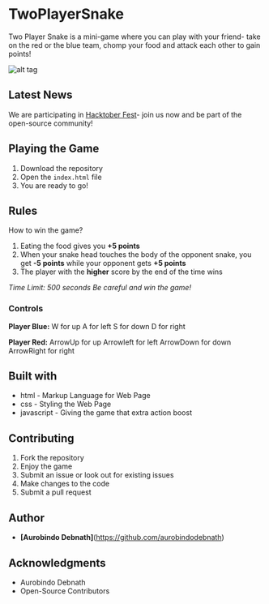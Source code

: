 # TwoPlayerSnake

Two Player Snake is a mini-game where you can play with your friend- take on the red or the blue team, chomp your food and attack each other to gain points!

![alt tag](https://github.com/EmilyOng/TwoPlayerSnake/blob/re/readmeintro.png)

## Latest News

We are participating in [Hacktober Fest](https://hacktoberfest.digitalocean.com/)- join us now and be part of the open-source community!

## Playing the Game

1. Download the repository
2. Open the ``` index.html ``` file
3. You are ready to go!

## Rules

How to win the game?

1. Eating the food gives you **+5 points**
2. When your snake head touches the body of the opponent snake, you get **-5 points** while your opponent gets **+5 points**
3. The player with the **higher** score by the end of the time wins

*Time Limit: 500 seconds*
*Be careful and win the game!*

### Controls

**Player Blue:**
W for up
A for left
S for down
D for right

**Player Red:**
ArrowUp for up
Arrowleft for left
ArrowDown for down
ArrowRight for right

## Built with

* html - Markup Language for Web Page
* css - Styling the Web Page
* javascript - Giving the game that extra action boost

## Contributing

1. Fork the repository
2. Enjoy the game
3. Submit an issue or look out for existing issues
4. Make changes to the code
5. Submit a pull request

## Author

* **[Aurobindo Debnath]**(https://github.com/aurobindodebnath)

## Acknowledgments

* Aurobindo Debnath
* Open-Source Contributors
